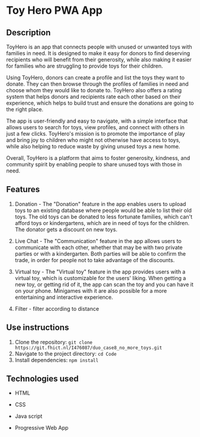 # Toy Hero PWA App



## Description

ToyHero is an app that connects people with unused or unwanted toys with families in need. It is designed to make it easy for donors to find deserving recipients who will benefit from their generosity, while also making it easier for families who are struggling to provide toys for their children.

Using ToyHero, donors can create a profile and list the toys they want to donate. They can then browse through the profiles of families in need and choose whom they would like to donate to. ToyHero also offers a rating system that helps donors and recipients rate each other based on their experience, which helps to build trust and ensure the donations are going to the right place.

The app is user-friendly and easy to navigate, with a simple interface that allows users to search for toys, view profiles, and connect with others in just a few clicks. ToyHero's mission is to promote the importance of play and bring joy to children who might not otherwise have access to toys, while also helping to reduce waste by giving unused toys a new home.

Overall, ToyHero is a platform that aims to foster generosity, kindness, and community spirit by enabling people to share unused toys with those in need.

## Features

1. Donation - The "Donation" feature in the app enables users to upload toys to an existing database where people would be able to list their old toys. The old toys can be donated to less fortunate families, which can't afford toys or kindergartens, which are in need of toys for the children. The donator gets a discount on new toys.

2. Live Chat - The "Communication" feature in the app allows users to communicate with each other, whether that may be with two private parties or with a kindergarten.   Both parties will be able to confirm the trade, in order for people not to take advantage of the discounts.

3. Virtual toy - The "Virtual toy" feature in the app provides users with a virtual toy, which is customizable for the users' liking. When getting a new toy, or getting rid of it, the app can scan the toy and you can have it on your phone. Minigames with it are also possible for a more entertaining and interactive experience.

4. Filter - filter according to distance

## Use instructions

1. Clone the repository: `git clone https://git.fhict.nl/I476087/duo_case8_no_more_toys.git`
2. Navigate to the project directory: `cd Code`
3. Install dependencies: `npm install`

## Technologies used

- HTML

- CSS

- Java script

- Progressive Web App



